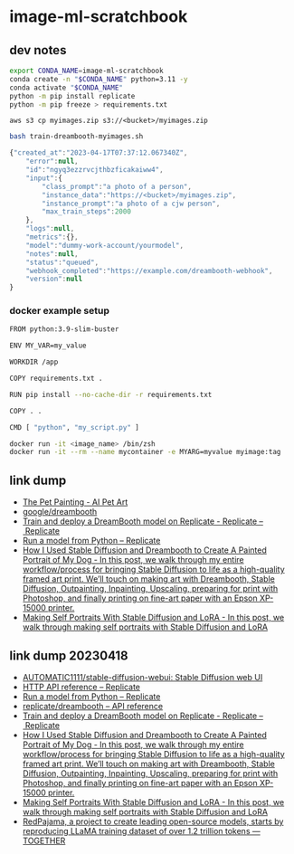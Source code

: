 # image-ml-scratchbook

## dev notes

```bash
export CONDA_NAME=image-ml-scratchbook
conda create -n "$CONDA_NAME" python=3.11 -y
conda activate "$CONDA_NAME"
python -m pip install replicate
python -m pip freeze > requirements.txt
```

`aws s3 cp myimages.zip s3://<bucket>/myimages.zip`

```bash
bash train-dreambooth-myimages.sh
```

```js
{"created_at":"2023-04-17T07:37:12.067340Z",
	"error":null,
	"id":"ngyq3ezzrvcjthbzficakaiww4",
	"input":{
		"class_prompt":"a photo of a person",
		"instance_data":"https://<bucket>/myimages.zip",
		"instance_prompt":"a photo of a cjw person",
		"max_train_steps":2000
	},
	"logs":null,
	"metrics":{},
	"model":"dummy-work-account/yourmodel",
	"notes":null,
	"status":"queued",
	"webhook_completed":"https://example.com/dreambooth-webhook",
	"version":null
}
````

### docker example setup

```bash
FROM python:3.9-slim-buster

ENV MY_VAR=my_value

WORKDIR /app

COPY requirements.txt .

RUN pip install --no-cache-dir -r requirements.txt

COPY . .

CMD [ "python", "my_script.py" ]
```

```bash
docker run -it <image_name> /bin/zsh
docker run -it --rm --name mycontainer -e MYARG=myvalue myimage:tag
```

## link dump

- [The Pet Painting - AI Pet Art](https://thepetpainting.com/)
- [google/dreambooth](https://github.com/google/dreambooth)
- [Train and deploy a DreamBooth model on Replicate - Replicate – Replicate](https://replicate.com/blog/dreambooth-api)
- [Run a model from Python – Replicate](https://replicate.com/docs/get-started/python)
- [How I Used Stable Diffusion and Dreambooth to Create A Painted Portrait of My Dog - In this post, we walk through my entire workflow/process for bringing Stable Diffusion to life as a high-quality framed art print. We’ll touch on making art with Dreambooth, Stable Diffusion, Outpainting, Inpainting, Upscaling, preparing for print with Photoshop, and finally printing on fine-art paper with an Epson XP-15000 printer.](https://www.shruggingface.com/blog/how-i-used-stable-diffusion-and-dreambooth-to-create-a-painted-portrait-of-my-dog)
- [Making Self Portraits With Stable Diffusion and LoRA - In this post, we walk through making self portraits with Stable Diffusion and LoRA](https://www.shruggingface.com/blog/self-portraits-with-stable-diffusion-and-lora)

## link dump 20230418

- [AUTOMATIC1111/stable-diffusion-webui: Stable Diffusion web UI](https://github.com/AUTOMATIC1111/stable-diffusion-webui/tree/master)
- [HTTP API reference – Replicate](https://replicate.com/docs/reference/http#models.versions.list)
- [Run a model from Python – Replicate](https://replicate.com/docs/get-started/python)
- [replicate/dreambooth – API reference](https://replicate.com/replicate/dreambooth/api)
- [Train and deploy a DreamBooth model on Replicate - Replicate – Replicate](https://replicate.com/blog/dreambooth-api)
- [How I Used Stable Diffusion and Dreambooth to Create A Painted Portrait of My Dog - In this post, we walk through my entire workflow/process for bringing Stable Diffusion to life as a high-quality framed art print. We’ll touch on making art with Dreambooth, Stable Diffusion, Outpainting, Inpainting, Upscaling, preparing for print with Photoshop, and finally printing on fine-art paper with an Epson XP-15000 printer.](https://www.shruggingface.com/blog/how-i-used-stable-diffusion-and-dreambooth-to-create-a-painted-portrait-of-my-dog)
- [Making Self Portraits With Stable Diffusion and LoRA - In this post, we walk through making self portraits with Stable Diffusion and LoRA](https://www.shruggingface.com/blog/self-portraits-with-stable-diffusion-and-lora)
- [RedPajama, a project to create leading open-source models, starts by reproducing LLaMA training dataset of over 1.2 trillion tokens — TOGETHER](https://www.together.xyz/blog/redpajama)
